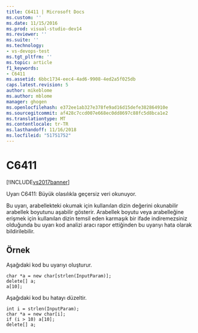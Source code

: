 ```yaml
---
title: C6411 | Microsoft Docs
ms.custom: ''
ms.date: 11/15/2016
ms.prod: visual-studio-dev14
ms.reviewer: ''
ms.suite: ''
ms.technology:
- vs-devops-test
ms.tgt_pltfrm: ''
ms.topic: article
f1_keywords:
- C6411
ms.assetid: 6bbc1734-eec4-4ad6-9908-4ed2a5f025db
caps.latest.revision: 5
author: mikeblome
ms.author: mblome
manager: ghogen
ms.openlocfilehash: e372ee1ab327e378fe9ad16d15defe382864910e
ms.sourcegitcommit: af428c7ccd007e668ec0dd8697c88fc5d8bca1e2
ms.translationtype: MT
ms.contentlocale: tr-TR
ms.lasthandoff: 11/16/2018
ms.locfileid: "51751752"
---
```

# <a name="c6411"></a>C6411
[!INCLUDE[vs2017banner](../includes/vs2017banner.md)]

Uyarı C6411: Büyük olasılıkla geçersiz veri okunuyor.  
  
 Bu uyarı, arabellekteki okumak için kullanılan dizin değerini okunabilir arabellek boyutunu aşabilir gösterir. Arabellek boyutu veya arabelleğine erişmek için kullanılan dizin temsil eden karmaşık bir ifade indiremezsiniz olduğunda bu uyarı kod analizi aracı rapor ettiğinden bu uyarıyı hata olarak bildirilebilir.  
  
## <a name="example"></a>Örnek  
 Aşağıdaki kod bu uyarıyı oluşturur.  
  
```  
char *a = new char[strlen(InputParam)];  
delete[] a;  
a[10];  
```  
  
 Aşağıdaki kod bu hatayı düzeltir.  
  
```  
int i = strlen(InputParam);  
char *a = new char[i];  
if (i > 10) a[10];  
delete[] a;  
```



